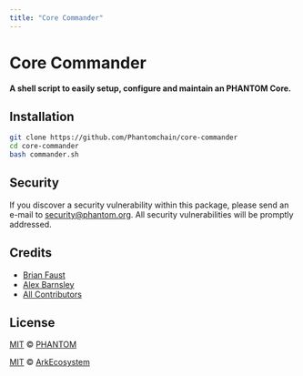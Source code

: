 ```yaml
---
title: "Core Commander"
---
```


# Core Commander

**A shell script to easily setup, configure and maintain an PHANTOM Core.**

## Installation

```bash
git clone https://github.com/Phantomchain/core-commander
cd core-commander
bash commander.sh
```

## Security

If you discover a security vulnerability within this package, please send an e-mail to <security@phantom.org>. All security vulnerabilities will be promptly addressed.

## Credits

- [Brian Faust](https://github.com/faustbrian)
- [Alex Barnsley](https://github.com/alexbarnsley)
- [All Contributors](https://github.com/PhantomChain/core-commander/contributors)

## License

[MIT](https://github.com/Phantomchain/core-commander/blob/master/LICENSE) © [PHANTOM](https://phantom.org)

[MIT](https://github.com/PhantomChain/core-commander/blob/master/LICENSE) © [ArkEcosystem](https://ark.io)
